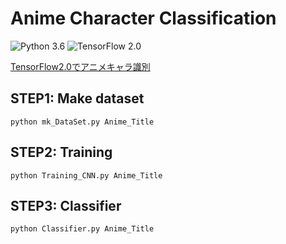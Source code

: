 # Anime Character Classification

![Python 3.6](https://img.shields.io/badge/python-3.6-blue.svg)
![TensorFlow 2.0](https://img.shields.io/badge/TensorFlow-2.0-orange.svg)

[TensorFlow2.0でアニメキャラ識別](https://qiita.com/YutaYANAGITYAYA/items/8cf1316fdc6570aabc4c)

## STEP1: Make dataset
`python mk_DataSet.py Anime_Title`

## STEP2: Training
`python Training_CNN.py Anime_Title`

## STEP3: Classifier
`python Classifier.py Anime_Title`
